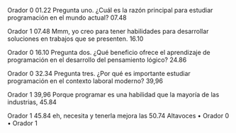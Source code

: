 Orador 0
01.22
Pregunta uno. ¿Cuál es la razón principal para estudiar programación en el mundo actual? 
07.48
 
Orador 1
07.48
Mmm, yo creo para tener habilidades para desarrollar soluciones en trabajos que se presenten. 
16.10
 
Orador 0
16.10
Pregunta dos. ¿Qué beneficio ofrece el aprendizaje de programación en el desarrollo del pensamiento lógico? 
24.86
 
Orador 0
32.34
Pregunta tres. ¿Por qué es importante estudiar programación en el contexto laboral moderno? 
39,96
 
Orador 1
39,96
Porque programar es una habilidad que la mayoría de las industrias, 
45.84
 
Orador 1
45.84
eh, necesita y tenerla mejora las 
50.74
Altavoces
•	Orador 0
•	Orador 1

